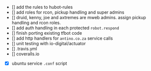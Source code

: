 - [] add the rules to hubot-rules
- [] add roles for rcon, pickup handling and super admins
- [] druid, kenny, joe and axtremes are mweb admins. assign pickup handling and rcon roles.
- [] add auth handling in each protected `robot.respond`
- [] finish porting existing tfbot code
- [] add http handlers for `antino.co.za` service calls
- [] unit testing with io-digital/actuator
- [] .travis.yml
- [] coveralls.io
- [x] ubuntu service `.conf` script
